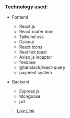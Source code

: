 
 ### **Technology used:**
- Fontend
  - React js
  - React router dom
  - Tailwind css
  - Daisyui
  - React icons
  - Reat hot toast
  - Axiso js incaptor
  - firebase
  - @tanstack/react-query
  - payment system

- Backend
  - Express js
  - Mongoose
  - jwt



> *[Live Link](https://hotel-zante.surge.sh)*


